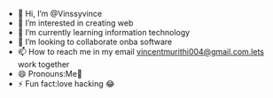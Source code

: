 - 👋 Hi, I’m @Vinssyvince
- 👀 I’m interested in creating web
- 🌱 I’m currently learning information technology 
- 💞️ I’m looking to collaborate onba software 
- 📫 How to reach me in my email vincentmurithi004@gmail.com.lets work together 
- 😄 Pronouns:Me🤭
- ⚡ Fun fact:love hacking 😂

<!---
Vinssyvince/Vinssyvince is a ✨ special ✨ repository because its `README.md` (this file) appears on your GitHub profile.
You can click the Preview link to take a look at your changes.
--->
